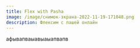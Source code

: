 ```yaml
---
title: Flex with Pasha
image: /image/снимок-экрана-2022-11-19-171048.png
description: Флексим с пашей онлайн
---
```

а﻿фывапваыавыаыапвапв